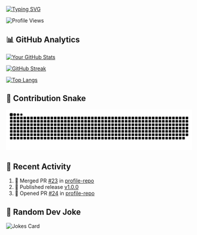 <!-- ==================== DYNAMIC HEADER ==================== -->
[![Typing SVG](https://readme-typing-svg.herokuapp.com?font=Fira+Code&pause=1000&color=00F728&width=435&lines=Hi+👋+I'm+Shadhujan;Computer+Science+Undergraduate⚡)](https://git.io/typing-svg)

![Profile Views](https://komarev.com/ghpvc/?username=Shadhujan&style=flat-square&color=blue)

<!-- ==================== AUTOMATED STATS ==================== -->
## 📊 GitHub Analytics

[![Your GitHub Stats](https://github-readme-stats.vercel.app/api?username=Shadhujan&show_icons=true&theme=radical)](https://github.com/anuraghazra/github-readme-stats)

[![GitHub Streak](https://streak-stats.demolab.com?user=Shadhujan&theme=dark)](https://git.io/streak-stats)

[![Top Langs](https://github-readme-stats.vercel.app/api/top-langs/?username=Shadhujan&layout=compact&theme=vision-friendly-dark)](https://github.com/anuraghazra/github-readme-stats)

<!-- ==================== SNAKE ANIMATION ==================== -->
## 🐍 Contribution Snake 
<div align="center">
  <img src="dist/github-contribution-grid-snake-dark.svg" alt="Snake animation" style="max-width: 100%;">
</div>

<!-- ==================== AUTOMATED ACTIVITY ==================== -->
## 📅 Recent Activity
<!--START_SECTION:activity-->
<!-- This section will auto-update with your actual activity -->
1. 🎉 Merged PR [#23](https://github.com/Shadhujan/Shadhujan/pull/23) in [profile-repo](https://github.com/Shadhujan/Shadhujan)
2. 🚀 Published release [v1.0.0](https://github.com/Shadhujan/Shadhujan/releases/tag/v1.0.0)
3. 💪 Opened PR [#24](https://github.com/Shadhujan/Shadhujan/pull/24) in [profile-repo](https://github.com/Shadhujan/Shadhujan)
<!--END_SECTION:activity-->

## 🤖 Random Dev Joke
![Jokes Card](https://readme-jokes.vercel.app/api?theme=dark)
